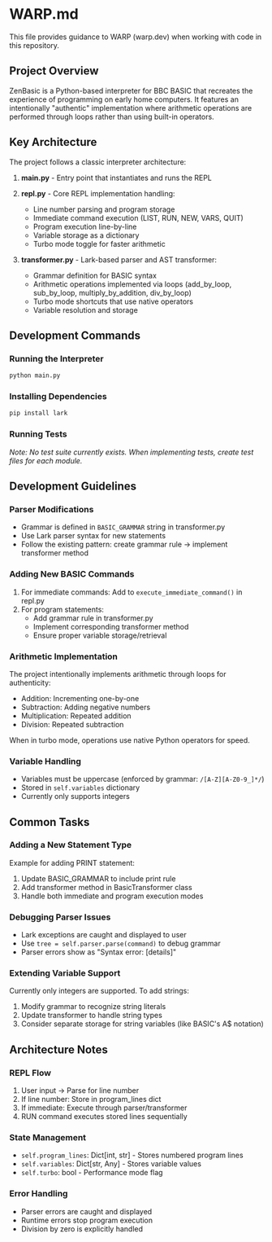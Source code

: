 # WARP.md

This file provides guidance to WARP (warp.dev) when working with code in this repository.

## Project Overview

ZenBasic is a Python-based interpreter for BBC BASIC that recreates the experience of programming on early home computers. It features an intentionally "authentic" implementation where arithmetic operations are performed through loops rather than using built-in operators.

## Key Architecture

The project follows a classic interpreter architecture:

1. **main.py** - Entry point that instantiates and runs the REPL
2. **repl.py** - Core REPL implementation handling:
   - Line number parsing and program storage
   - Immediate command execution (LIST, RUN, NEW, VARS, QUIT)
   - Program execution line-by-line
   - Variable storage as a dictionary
   - Turbo mode toggle for faster arithmetic

3. **transformer.py** - Lark-based parser and AST transformer:
   - Grammar definition for BASIC syntax
   - Arithmetic operations implemented via loops (add_by_loop, sub_by_loop, multiply_by_addition, div_by_loop)
   - Turbo mode shortcuts that use native operators
   - Variable resolution and storage

## Development Commands

### Running the Interpreter
```bash
python main.py
```

### Installing Dependencies
```bash
pip install lark
```

### Running Tests
*Note: No test suite currently exists. When implementing tests, create test files for each module.*

## Development Guidelines

### Parser Modifications
- Grammar is defined in `BASIC_GRAMMAR` string in transformer.py
- Use Lark parser syntax for new statements
- Follow the existing pattern: create grammar rule → implement transformer method

### Adding New BASIC Commands
1. For immediate commands: Add to `execute_immediate_command()` in repl.py
2. For program statements: 
   - Add grammar rule in transformer.py
   - Implement corresponding transformer method
   - Ensure proper variable storage/retrieval

### Arithmetic Implementation
The project intentionally implements arithmetic through loops for authenticity:
- Addition: Incrementing one-by-one
- Subtraction: Adding negative numbers
- Multiplication: Repeated addition
- Division: Repeated subtraction

When in turbo mode, operations use native Python operators for speed.

### Variable Handling
- Variables must be uppercase (enforced by grammar: `/[A-Z][A-Z0-9_]*/`)
- Stored in `self.variables` dictionary
- Currently only supports integers

## Common Tasks

### Adding a New Statement Type
Example for adding PRINT statement:
1. Update BASIC_GRAMMAR to include print rule
2. Add transformer method in BasicTransformer class
3. Handle both immediate and program execution modes

### Debugging Parser Issues
- Lark exceptions are caught and displayed to user
- Use `tree = self.parser.parse(command)` to debug grammar
- Parser errors show as "Syntax error: [details]"

### Extending Variable Support
Currently only integers are supported. To add strings:
1. Modify grammar to recognize string literals
2. Update transformer to handle string types
3. Consider separate storage for string variables (like BASIC's A$ notation)

## Architecture Notes

### REPL Flow
1. User input → Parse for line number
2. If line number: Store in program_lines dict
3. If immediate: Execute through parser/transformer
4. RUN command executes stored lines sequentially

### State Management
- `self.program_lines`: Dict[int, str] - Stores numbered program lines
- `self.variables`: Dict[str, Any] - Stores variable values
- `self.turbo`: bool - Performance mode flag

### Error Handling
- Parser errors are caught and displayed
- Runtime errors stop program execution
- Division by zero is explicitly handled
